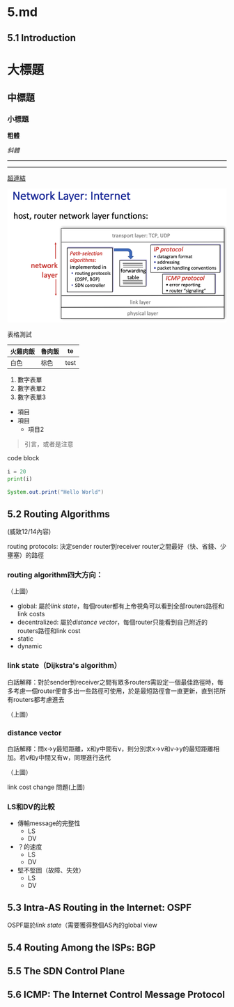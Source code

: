 # 5.md

## 5.1 Introduction

# 大標題
## 中標題
### 小標題

**粗體**

*斜體*

****
----

[超連結](https://www.google.com)

![圖片](figure/4_3-1.png)

表格測試

|火雞肉飯|魯肉飯|te|
|-|-|-|
|白色|棕色|test|

1. 數字表單
2. 數字表單2
3. 數字表單3

* 項目
* 項目
    * 項目2

> 引言，或者是注意

code block

```py
i = 20
print(i)
```

~~~java
System.out.print("Hello World")
~~~


## 5.2 Routing Algorithms
(威致12/14內容)

routing protocols: 決定sender router到receiver router之間最好（快、省錢、少壅塞）的路徑

### routing algorithm四大方向：

（上圖）

* global: 屬於*link state*，每個router都有上帝視角可以看到全部routers路徑和link costs
* decentralized: 屬於*distance vector*，每個router只能看到自己附近的routers路徑和link cost
* static
* dynamic

### link state（Dijkstra's algorithm）
白話解釋：對於sender到receiver之間有眾多routers需設定一個最佳路徑時，每多考慮一個router便會多出一些路徑可使用，於是最短路徑會一直更新，直到把所有routers都考慮進去

（上圖）

### distance vector
白話解釋：問x->y最短距離，x和y中間有v，則分別求x->v和v->y的最短距離相加。若v和y中間又有w，同理進行迭代

（上圖）

link cost change 問題(上圖)

### LS和DV的比較
* 傳輸message的完整性
    * LS
    * DV
* ？的速度
    * LS
    * DV
* 堅不堅固（故障、失效）
    * LS
    * DV


## 5.3 Intra-AS Routing in the Internet: OSPF
OSPF屬於*link state*（需要獲得整個AS內的global view

## 5.4 Routing Among the ISPs: BGP

## 5.5 The SDN Control Plane

## 5.6 ICMP: The Internet Control Message Protocol